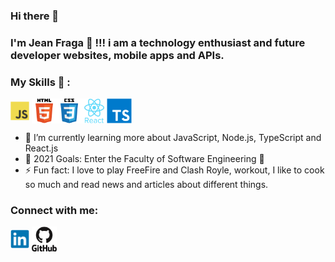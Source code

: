 ### Hi there 👋

### I'm Jean Fraga :small_red_triangle: !!! i am a technology enthusiast and future developer websites, mobile apps and APIs.

### My Skills 🔨 :
  <img align="center" alt="jean-linkedin" height="30" width="30" max-width="100%" src="https://raw.githubusercontent.com/devicons/devicon/master/icons/javascript/javascript-original.svg"/> <img align="center" alt="jean-linkedin" height="40" width="40" max-width="100%" src="https://raw.githubusercontent.com/devicons/devicon/master/icons/html5/html5-original-wordmark.svg"/><img align="center" alt="jean-linkedin" height="40" width="40" max-width="100%" src="https://raw.githubusercontent.com/devicons/devicon/master/icons/css3/css3-original-wordmark.svg"/><img align="center" alt="jean-linkedin" height="40" width="40" max-width="100%" src="https://raw.githubusercontent.com/devicons/devicon/master/icons/react/react-original-wordmark.svg"/><img align="center" alt="jean-linkedin" height="40" width="40" max-width="100%" src="https://raw.githubusercontent.com/devicons/devicon/master/icons/typescript/typescript-original.svg"/>
  

- 🌱 I’m currently learning more about JavaScript, Node.js, TypeScript and React.js 
- 🥅 2021 Goals: Enter the Faculty of Software Engineering :pray:
- ⚡ Fun fact: I love to play FreeFire and Clash Royle, workout, I like to cook so much and read news and articles about different things. 


### Connect with me:  
  [<img align="center" alt="jean-linkedin" height="30" width="30" max-width="100%" src="https://raw.githubusercontent.com/devicons/devicon/master/icons/linkedin/linkedin-original.svg"/>](https://www.linkedin.com/in/jean-fraga-98636720b/)  [<img align="center" alt="jean-linkedin" height="40" width="40" max-width="100%" src="https://raw.githubusercontent.com/devicons/devicon/master/icons/github/github-original-wordmark.svg"/>
  ](https://github.com/Azkabann)

